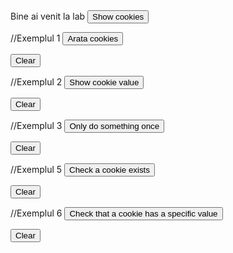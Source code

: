 
<script> document.cookie = "session=test GDPR"; document.cookie =
"favorite_task=collect Data"; function alertCookie() { alert(document.cookie); }



// Exemplul 1
document.cookie = "name=oeschger; SameSite=None; Secure";
document.cookie = "favorite_food=tripe; SameSite=None; Secure";





function showCookies() {
const output = document.getElementById('cookies')
output.textContent = '> ' + document.cookie
}





function clearOutputCookies() {
const output = document.getElementById('cookies')
output.textContent = ''
}



// Exemplul 2
document.cookie = "test1=Hello; SameSite=None; Secure";
document.cookie = "test2=World; SameSite=None; Secure";





const cookieValue = document.cookie
.split('; ')
.find(row => row.startsWith('test2='))
.split('=')[1];





function showCookieValue() {
const output = document.getElementById('cookie-value')
output.textContent = '> ' + cookieValue
}





function clearOutputCookieValue() {
const output = document.getElementById('cookie-value')
output.textContent = ''
}





//Exemplul 3
function doOnce() {
if (!document.cookie.split('; ').find(row => row.startsWith('doSomethingOnlyOnce'))) {
document.cookie = "doSomethingOnlyOnce=true; expires=Fri, 31 Dec 9999 23:59:59 GMT; SameSite=None; Secure";
const output = document.getElementById('do-once')
output.textContent = '> Do something here!'
}
}





function clearOutputDoOnce() {
const output = document.getElementById('do-once')
output.textContent = ''
}



//Exemplul 5
document.cookie = "reader=1; SameSite=None; Secure";





function checkACookieExists() {
if (document.cookie.split(';').some((item) => item.trim().startsWith('reader='))) {
const output = document.getElementById('a-cookie-existence')
output.textContent = '> The cookie "reader" exists'
}
}





function clearOutputACookieExists() {
const output = document.getElementById('a-cookie-existence')
output.textContent = ''
}



//Exemplul 6
function checkCookieHasASpecificValue() {
if (document.cookie.split(';').some((item) => item.includes('reader=1'))) {
const output = document.getElementById('a-specific-value-of-the-cookie')
output.textContent = '> The cookie "reader" has a value of "1"'
}
}





function clearASpecificValueOfTheCookie() {
const output = document.getElementById('a-specific-value-of-the-cookie')
output.textContent = ''
}
</script>





<body> Bine ai venit la lab <button onclick="alertCookie()">Show cookies</button>





//Exemplul 1
<button onclick="showCookies()">Arata cookies</button>





<button onclick="clearOutputCookies()">
Clear
</button>





<div>
<code id="cookies"></code>
</div>





//Exemplul 2
<button onclick="showCookieValue()">Show cookie value</button>





<button onclick="clearOutputCookieValue()">
Clear
</button>





<div>
<code id="cookie-value"></code>
</div>



//Exemplul 3
<button onclick="doOnce()">Only do something once</button>





<button onclick="clearOutputDoOnce()">
Clear
</button>





<div>
<code id="do-once"></code>
</div>



//Exemplul 5
<button onclick="checkACookieExists()">
Check a cookie exists
</button>





<button onclick="clearOutputACookieExists()">
Clear
</button>





<div>
<code id="a-cookie-existence"></code>
</div>



//Exemplul 6
<button onclick="checkCookieHasASpecificValue()">
Check that a cookie has a specific value
</button>





<button onclick="clearASpecificValueOfTheCookie()">
Clear
</button>





<div>
<code id="a-specific-value-of-the-cookie"></code>
</div>
</body>
